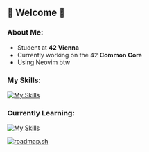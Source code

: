 ## 🤍 Welcome 🤍

### About Me:
- Student at **42 Vienna**
- Currently working on the 42 **Common Core**
- Using Neovim btw

### My Skills:

[![My Skills](https://skillicons.dev/icons?i=c,html,css)](https://skillicons.dev)

### Currently Learning:

[![My Skills](https://skillicons.dev/icons?i=js)](https://skillicons.dev)

[![roadmap.sh](https://roadmap.sh/card/wide/66490832bc68b74d9bc4656a?variant=dark&roadmaps=javascript)](https://roadmap.sh)
